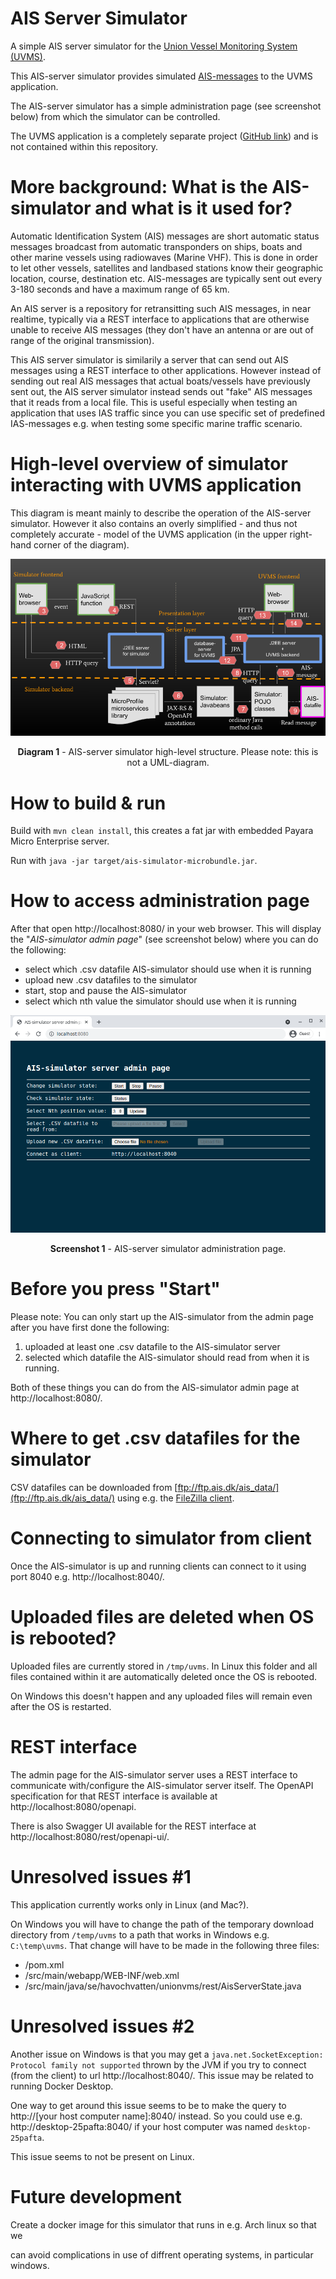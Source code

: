 # AIS Server Simulator

A simple AIS server simulator for
the [Union Vessel Monitoring System (UVMS)](https://focusfish.atlassian.net/wiki/spaces/UVMS/overview).

This AIS-server simulator provides
simulated [AIS-messages](https://en.wikipedia.org/wiki/Automatic_identification_system) to the UVMS application.

The AIS-server simulator has a simple administration page (see screenshot below) from which the simulator can be
controlled.

The UVMS application is a completely separate project ([GitHub link](https://github.com/UnionVMS/)) and is not contained
within this repository.

# More background: What is the AIS-simulator and what is it used for?

Automatic Identification System (AIS) messages are short automatic status messages broadcast from automatic transponders
on ships, boats and other marine vessels using radiowaves (Marine VHF). This is done in order to let other vessels,
satellites and landbased stations know their geographic location, course, destination etc. AIS-messages are typically
sent out every 3-180 seconds and have a maximum range of 65 km.

An AIS server is a repository for retransitting such AIS messages, in near realtime, typically via a REST interface to
applications that are otherwise unable to receive AIS messages (they don't have an antenna or are out of range of the
original transmission).

This AIS server simulator is similarily a server that can send out AIS messages using a REST interface to other
applications. However instead of sending out real AIS messages that actual boats/vessels have previously sent out, the
AIS server simulator instead sends out "fake" AIS messages that it reads from a local file. This is useful especially
when testing an application that uses IAS traffic since you can use specific set of predefined IAS-messages e.g. when
testing some specific marine traffic scenario.

# High-level overview of simulator interacting with UVMS application

This diagram is meant mainly to describe the operation of the AIS-server simulator. However it also contains an overly
simplified - and thus not completely accurate - model of the UVMS application (in the upper right-hand corner of the
diagram).

<div style="text-align: center">

![simulator-structure.png](./assets/simulator-structure.png)

<b>Diagram 1</b> - AIS-server simulator high-level structure. Please note: this is not a UML-diagram.</b>

</div>

# How to build & run

Build with `mvn clean install`, this creates a fat jar with embedded Payara Micro Enterprise server.

Run with `java -jar target/ais-simulator-microbundle.jar`.

# How to access administration page

After that open http://localhost:8080/ in your web browser. This will display the "*AIS-simulator admin page*" (see
screenshot below) where you can do the following:

* select which .csv datafile AIS-simulator should use when it is running
* upload new .csv datafiles to the simulator
* start, stop and pause the AIS-simulator
* select which nth value the simulator should use when it is running

<div style="text-align: center">

![image.png](./assets/simulator-screenshot.png)

<b>Screenshot 1</b> - AIS-server simulator administration page.

</div>

# Before you press "Start"

Please note: You can only start up the AIS-simulator from the admin page after you have first done the following:

1. uploaded at least one .csv datafile to the AIS-simulator server
2. selected which datafile the AIS-simulator should read from when it is running.

Both of these things you can do from the AIS-simulator admin page at http://localhost:8080/.

# Where to get .csv datafiles for the simulator

CSV datafiles can be downloaded from [ftp://ftp.ais.dk/ais_data/](ftp://ftp.ais.dk/ais_data/) using e.g.
the [FileZilla client](https://filezilla-project.org/).

# Connecting to simulator from client

Once the AIS-simulator is up and running clients can connect to it using port 8040 e.g. http://localhost:8040/.

# Uploaded files are deleted when OS is rebooted?

Uploaded files are currently stored in `/tmp/uvms`. In Linux this folder and all files contained within it are
automatically deleted once the OS is rebooted.

On Windows this doesn't happen and any uploaded files will remain even after the OS is restarted.

# REST interface

The admin page for the AIS-simulator server uses a REST interface to communicate with/configure the AIS-simulator server
itself. The OpenAPI specification for that REST interface is available at http://localhost:8080/openapi.

There is also Swagger UI available for the REST interface at http://localhost:8080/rest/openapi-ui/.

# Unresolved issues #1

This application currently works only in Linux (and Mac?).

On Windows you will have to change the path of the temporary download directory from `/temp/uvms` to a path that works
in Windows e.g. `C:\temp\uvms`. That change will have to be made in the following three files:

* /pom.xml
* /src/main/webapp/WEB-INF/web.xml
* /src/main/java/se/havochvatten/unionvms/rest/AisServerState.java

# Unresolved issues #2

Another issue on Windows is that you may get a `java.net.SocketException: Protocol family not supported` thrown by the
JVM if you try to connect (from the client) to url http://localhost:8040/. This issue may be related to running Docker
Desktop.

One way to get around this issue seems to be to make the query to http://[your host computer name]:8040/ instead. So you
could use e.g. http://desktop-25pafta:8040/ if your host computer was named `desktop-25pafta`.

This issue seems to not be present on Linux.

# Future development

Create a docker image for this simulator that runs in e.g. Arch linux so that we

can avoid complications in use of diffrent operating systems, in particular windows.
